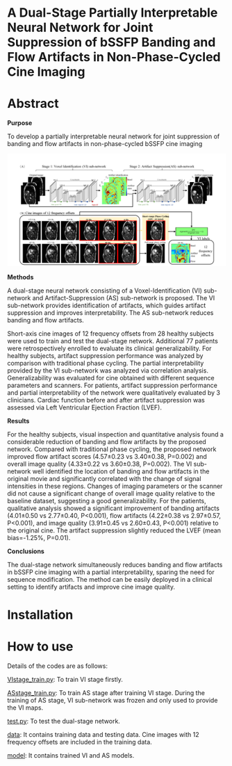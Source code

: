 # A Dual-Stage Partially Interpretable Neural Network for Joint Suppression of bSSFP Banding and Flow Artifacts in Non-Phase-Cycled Cine Imaging

# Abstract

**Purpose**

To develop a partially interpretable neural network for joint suppression of banding and flow artifacts in non-phase-cycled bSSFP cine imaging


<picture>
 <source media="(prefers-color-scheme: dark)" srcset="https://github.com/SJTU-CMRLab/Dual_stage_NN/blob/main/Figure1.png">
 <source media="(prefers-color-scheme: light)" srcset="https://github.com/SJTU-CMRLab/Dual_stage_NN/blob/main/Figure1.png">
 <img alt="The scheme of the dual-stage network and generation of the training labels" src="https://github.com/SJTU-CMRLab/Dual_stage_NN/blob/main/Figure1.png">
</picture>


**Methods**

A dual-stage neural network consisting of a Voxel-Identification (VI) sub-network and Artifact-Suppression (AS) sub-network is proposed. The VI sub-network provides identification of artifacts, which guides artifact suppression and improves interpretability. The AS sub-network reduces banding and flow artifacts. 

Short-axis cine images of 12 frequency offsets from 28 healthy subjects were used to train and test the dual-stage network. Additional 77 patients were retrospectively enrolled to evaluate its clinical generalizability. For healthy subjects, artifact suppression performance was analyzed by comparison with traditional phase cycling. The partial interpretability provided by the VI sub-network was analyzed via correlation analysis. Generalizability was evaluated for cine obtained with different sequence parameters and scanners. For patients, artifact suppression performance and partial interpretability of the network were qualitatively evaluated by 3 clinicians. Cardiac function before and after artifact suppression was assessed via Left Ventricular Ejection Fraction (LVEF).

**Results**

For the healthy subjects, visual inspection and quantitative analysis found a considerable reduction of banding and flow artifacts by the proposed network. Compared with traditional phase cycling, the proposed network improved flow artifact scores (4.57±0.23 vs 3.40±0.38, P=0.002) and overall image quality (4.33±0.22 vs 3.60±0.38, P=0.002). The VI sub-network well identified the location of banding and flow artifacts in the original movie and significantly correlated with the change of signal intensities in these regions. Changes of imaging parameters or the scanner did not cause a significant change of overall image quality relative to the baseline dataset, suggesting a good generalizability. For the patients, qualitative analysis showed a significant improvement of banding artifacts (4.01±0.50 vs 2.77±0.40, P<0.001), flow artifacts (4.22±0.38 vs 2.97±0.57, P<0.001), and image quality (3.91±0.45 vs 2.60±0.43, P<0.001) relative to the original cine. The artifact suppression slightly reduced the LVEF (mean bias=-1.25%, P=0.01).

**Conclusions**

The dual-stage network simultaneously reduces banding and flow artifacts in bSSFP cine imaging with a partial interpretability, sparing the need for sequence modification. The method can be easily deployed in a clinical setting to identify artifacts and improve cine image quality.

# Installation



# How to use
Details of the codes are as follows:

[VIstage_train.py](https://github.com/SJTU-CMRLab/Dual_stage_NN/blob/main/VIstage_train.py): To train VI stage firstly.

[ASstage_train.py](https://github.com/SJTU-CMRLab/Dual_stage_NN/blob/main/ASstage_train.py): To train AS stage after training VI stage. During the training of AS stage, VI sub-network was frozen and only used to provide the VI maps.

[test.py](https://github.com/SJTU-CMRLab/Dual_stage_NN/blob/main/test.py): To test the dual-stage network.

[data](https://github.com/SJTU-CMRLab/Dual_stage_NN/blob/main/data): It contains training data and testing data. Cine images with 12 frequency offsets are included in the training data.

[model](https://github.com/SJTU-CMRLab/Dual_stage_NN/blob/main/model): It contains trained VI and AS models.

